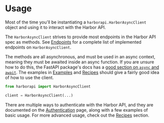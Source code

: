 # Usage

Most of the time you'll be instantiating a `harborapi.HarborAsyncClient` object and using it to interact with the Harbor API.

The `HarborAsyncClient` strives to provide most endpoints in the Harbor API spec as methods. See [Endpoints](/endpoints) for a complete list of implemented endpoints on `HarborAsyncClient`.

The methods are all asynchronous, and must be used in an async context, meaning they must be awaited inside an async function. If you are unsure how to do this, the FastAPI package's docs has a [good section on `async` and `await`](https://fastapi.tiangolo.com/async/#async-and-await). The examples in [Examples](./methods/examples.md) and [Recipes](../recipes/index.md) should give a fairly good idea of how to use the client.


```python
from harborapi import HarborAsyncClient

client = HarborAsyncClient(...)
```

There are multiple ways to authenticate with the Harbor API, and they are documented on the [Authentication](authentication.md) page, along with a few examples of basic usage. For more advanced usage, check out the [Recipes](/recipes) section.
